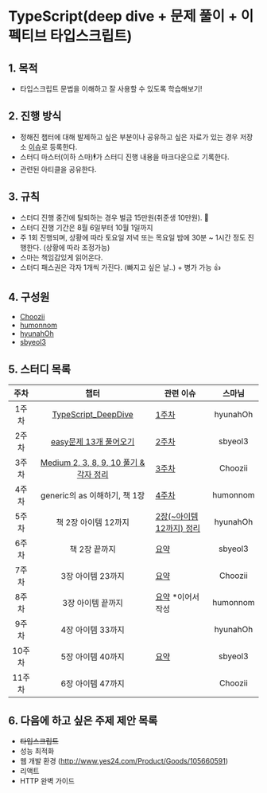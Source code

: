 # TypeScript(deep dive + 문제 풀이 + 이펙티브 타입스크립트)

## 1. 목적
- 타입스크립트 문법을 이해하고 잘 사용할 수 있도록 학습해보기!

## 2. 진행 방식
- 정해진 챕터에 대해 발제하고 싶은 부분이나 공유하고 싶은 자료가 있는 경우 저장소 [이슈](https://github.com/Choozii/fe-study/issues)로 등록한다.
- 스터디 마스터(이하 스마)🕴가 스터디 진행 내용을 마크다운으로 기록한다.
- 관련된 아티클을 공유한다.

## 3. 규칙
- 스터디 진행 중간에 탈퇴하는 경우 벌금 15만원(취준생 10만원). 💸
- 스터디 진행 기간은 8월 6일부터 10월 1일까지
- 주 1회 진행되며, 상황에 따라 토요일 저녁 또는 목요일 밤에 30분 ~ 1시간 정도 진행한다. (상황에 따라 조정가능)
- 스마는 책임감있게 읽어온다.
- 스터디 패스권은 각자 1개씩 가진다. (빠지고 싶은 날..) + 병가 가능 👍

## 4. 구성원
 - [Choozii](https://github.com/Choozii)
 - [humonnom](https://github.com/humonnom)
 - [hyunahOh](https://github.com/hyunahOh)
 - [sbyeol3](https://github.com/sbyeol3)

## 5. 스터디 목록

주차 | 챕터 | 관련 이슈 | 스마님
:---: | :---: | --- | :---:
1주차 | [TypeScript_DeepDive](https://basarat.gitbook.io/typescript/type-system) | [1주차](https://github.com/holdanddeepdive/typescript-study/issues/1) | hyunahOh
2주차 | [easy문제 13개 풀어오기](https://github.com/type-challenges/type-challenges) | [2주차](https://github.com/holdanddeepdive/typescript-study/issues?q=is%3Aissue+is%3Aopen+2%EC%A3%BC%EC%B0%A8) | sbyeol3
3주차 | [Medium 2, 3, 8, 9, 10 풀기 & 각자 정리](https://github.com/type-challenges/type-challenges) |[3주차](https://github.com/holdanddeepdive/typescript-study/issues?q=is%3Aissue+is%3Aopen+3%EC%A3%BC%EC%B0%A8+) | Choozii
4주차 | generic의 as 이해하기, 책 1장 | [4주차](https://github.com/holdanddeepdive/typescript-study/issues/14) | humonnom
5주차 | 책 2장 아이템 12까지 | [2장(~아이템12까지) 정리](https://github.com/holdanddeepdive/typescript-study/issues/17) | hyunahOh
6주차 | 책 2장 끝까지 | [요약](https://github.com/holdanddeepdive/typescript-study/issues/19) | sbyeol3
7주차 | 3장 아이템 23까지 | [요약](https://github.com/holdanddeepdive/typescript-study/issues/20) | Choozii
8주차 | 3장 아이템 끝까지 | [요약](https://github.com/holdanddeepdive/typescript-study/issues/20) *이어서 작성 | humonnom
9주차 | 4장 아이템 33까지 | | hyunahOh
10주차 | 5장 아이템 40까지 | [요약](https://github.com/holdanddeepdive/typescript-study/issues/21) | sbyeol3
11주차 | 6장 아이템 47까지 |  | Choozii

## 6. 다음에 하고 싶은 주제 제안 목록
- ~~타입스크립트~~
- 성능 최적화
- 웹 개발 환경 (http://www.yes24.com/Product/Goods/105660591)
- 리액트
- HTTP 완벽 가이드
